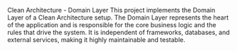 Clean Architecture - Domain Layer
This project implements the Domain Layer of a Clean Architecture setup. The Domain Layer represents the heart of the application and is responsible for the core business logic and the rules that drive the system. It is independent of frameworks, databases, and external services, making it highly maintainable and testable.